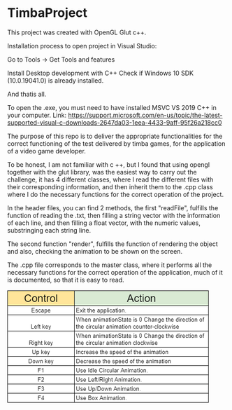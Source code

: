 # TimbaProject

This project was created with OpenGL Glut c++.

Installation process to open project in Visual Studio:

Go to Tools -> Get Tools and features

Install Desktop development with C++
Check if Windows 10 SDK (10.0.19041.0) is already installed.

And thatis all.

To open the .exe, you must need to have installed MSVC VS 2019 C++ in your computer.
Link: https://support.microsoft.com/en-us/topic/the-latest-supported-visual-c-downloads-2647da03-1eea-4433-9aff-95f26a218cc0

The purpose of this repo is to deliver the appropriate functionalities 
for the correct functioning of the test delivered by timba games, 
for the application of a video game developer.

To be honest, I am not familiar with c ++, but I found that using opengl together with the glut library, 
was the easiest way to carry out the challenge, it has 4 different classes, where I read the different 
files with their corresponding information, and then inherit them to the .cpp class where I do the necessary 
functions for the correct operation of the project.

In the header files, you can find 2 methods, the first "readFile", 
fulfills the function of reading the .txt, then filling a string vector with 
the information of each line, and then filling a float vector, with the numeric values, 
substringing each string line.

The second function "render", fulfills the function of rendering the object and also, 
checking the animation to be shown on the screen.

The .cpp file corresponds to the master class, where it performs all the necessary 
functions for the correct operation of the application, much of it is documented, so that it is easy to read.

![Cheat Sheet](Cheatsheet.PNG)
